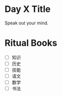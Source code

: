 # Day X Title

Speak out your mind.

# Ritual Books

- [ ] 知识
- [ ] 历史
- [ ] 技能
- [ ] 语文
- [ ] 数学
- [ ] 书法

